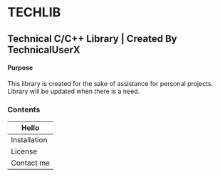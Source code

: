 # TECHLIB
## Technical C/C++ Library | Created By TechnicalUserX

#### Purpose
This library is created for the sake of assistance for personal projects.
Library will be updated when there is a need.

### Contents
Hello |
----- |
Installation |
License |
Contact me |
